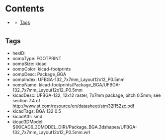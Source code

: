 



Contents
========

* [](#)
	* [Tags](#tags)

# 

## Tags

- hexID: 
- oompType: FOOTPRINT
- oompSize: kicad
- oompColor: kicad-footprints
- oompDesc: Package_BGA
- oompIndex: UFBGA-132_7x7mm_Layout12x12_P0.5mm
- oompName: kicad-footprints/Package_BGA/UFBGA-132_7x7mm_Layout12x12_P0.5mm
- kicadDesc: UFBGA-132, 12x12 raster, 7x7mm package, pitch 0.5mm; see section 7.4 of http://www.st.com/resource/en/datasheet/stm32l152zc.pdf
- kicadTags: BGA 132 0.5
- kicadAttr: smd
- kicad3DModel: ${KICAD6_3DMODEL_DIR}/Package_BGA.3dshapes/UFBGA-132_7x7mm_Layout12x12_P0.5mm.wrl
